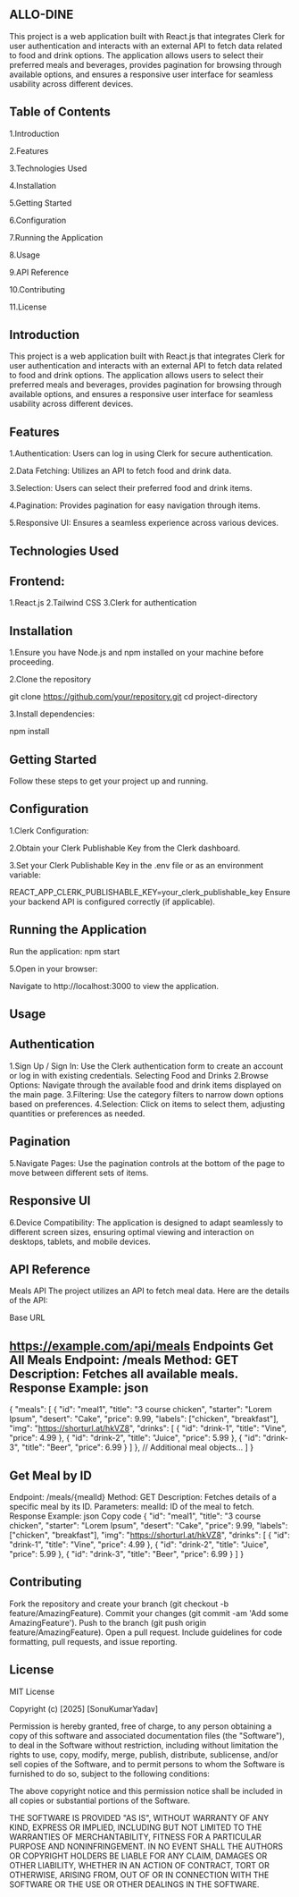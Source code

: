 ALLO-DINE
-----------------------------------

This project is a web application built with React.js that integrates Clerk for user authentication and interacts with an external API to fetch data related to food and drink options. The application allows users to select their preferred meals and beverages, provides pagination for browsing through available options, and ensures a responsive user interface for seamless usability across different devices.

Table of Contents
-----------------------------------
1.Introduction

2.Features

3.Technologies Used

4.Installation

5.Getting Started

6.Configuration

7.Running the Application

8.Usage

9.API Reference

10.Contributing

11.License

Introduction
------------------------------------------------------------------------------------------------
This project is a web application built with React.js that integrates Clerk for user authentication and interacts with an external API to fetch data related to food and drink options. The application allows users to select their preferred meals and beverages, provides pagination for browsing through available options, and ensures a responsive user interface for seamless usability across different devices.

Features
------------------------------------------------------------------------------------------------

1.Authentication: Users can log in using Clerk for secure authentication.

2.Data Fetching: Utilizes an API to fetch food and drink data.

3.Selection: Users can select their preferred food and drink items.

4.Pagination: Provides pagination for easy navigation through items.

5.Responsive UI: Ensures a seamless experience across various devices.
 
Technologies Used
-----------------------------------------------------------------------------------------------

Frontend:
--------------------
1.React.js
2.Tailwind CSS
3.Clerk for authentication

Installation
------------------------------------------------------------------------------------------------
1.Ensure you have Node.js and npm installed on your machine before proceeding.

2.Clone the repository

git clone https://github.com/your/repository.git
cd project-directory

3.Install dependencies: 

npm install


Getting Started
------------------------------------------------------------------------------------------------
Follow these steps to get your project up and running.

Configuration
------------------------------------------------------------------------------------------------

1.Clerk Configuration:

2.Obtain your Clerk Publishable Key from the Clerk dashboard.

3.Set your Clerk Publishable Key in the .env file or as an environment variable:

REACT_APP_CLERK_PUBLISHABLE_KEY=your_clerk_publishable_key
Ensure your backend API is configured correctly (if applicable).

Running the Application
------------------------------------------------------------------------------------------------

Run the application:
npm start

5.Open in your browser:

Navigate to http://localhost:3000 to view the application.

Usage
------------------------------------------------------------------------------------------------

Authentication
--------------------
1.Sign Up / Sign In: Use the Clerk authentication form to create an account or log in with existing credentials.
Selecting Food and Drinks
2.Browse Options: Navigate through the available food and drink items displayed on the main page.
3.Filtering: Use the category filters to narrow down options based on preferences.
4.Selection: Click on items to select them, adjusting quantities or preferences as needed.

Pagination
--------------------
5.Navigate Pages: Use the pagination controls at the bottom of the page to move between different sets of items.

Responsive UI
--------------------
6.Device Compatibility: The application is designed to adapt seamlessly to different screen sizes, ensuring optimal viewing and interaction on desktops, tablets, and mobile devices.


API Reference
------------------------------------------------------------------------------------------------

Meals API
The project utilizes an API to fetch meal data. Here are the details of the API:

Base URL

https://example.com/api/meals
Endpoints
Get All Meals
Endpoint: /meals
Method: GET
Description: Fetches all available meals.
Response Example:
json
--------------------

{
  "meals": [
    {
      "id": "meal1",
      "title": "3 course chicken",
      "starter": "Lorem Ipsum",
      "desert": "Cake",
      "price": 9.99,
      "labels": ["chicken", "breakfast"],
      "img": "https://shorturl.at/hkVZ8",
      "drinks": [
        { "id": "drink-1", "title": "Vine", "price": 4.99 },
        { "id": "drink-2", "title": "Juice", "price": 5.99 },
        { "id": "drink-3", "title": "Beer", "price": 6.99 }
      ]
    },
    // Additional meal objects...
  ]
}

Get Meal by ID
-----------------------
Endpoint: /meals/{mealId}
Method: GET
Description: Fetches details of a specific meal by its ID.
Parameters:
mealId: ID of the meal to fetch.
Response Example:
json
Copy code
{
  "id": "meal1",
  "title": "3 course chicken",
  "starter": "Lorem Ipsum",
  "desert": "Cake",
  "price": 9.99,
  "labels": ["chicken", "breakfast"],
  "img": "https://shorturl.at/hkVZ8",
  "drinks": [
    { "id": "drink-1", "title": "Vine", "price": 4.99 },
    { "id": "drink-2", "title": "Juice", "price": 5.99 },
    { "id": "drink-3", "title": "Beer", "price": 6.99 }
  ]
}

Contributing
------------------------------------------------------------------------------------------------

Fork the repository and create your branch (git checkout -b feature/AmazingFeature).
Commit your changes (git commit -am 'Add some AmazingFeature').
Push to the branch (git push origin feature/AmazingFeature).
Open a pull request.
Include guidelines for code formatting, pull requests, and issue reporting.

License
------------------------------------------------------------------------------------------------

MIT License

Copyright (c) [2025] [SonuKumarYadav]

Permission is hereby granted, free of charge, to any person obtaining a copy
of this software and associated documentation files (the "Software"), to deal
in the Software without restriction, including without limitation the rights
to use, copy, modify, merge, publish, distribute, sublicense, and/or sell
copies of the Software, and to permit persons to whom the Software is
furnished to do so, subject to the following conditions:

The above copyright notice and this permission notice shall be included in all
copies or substantial portions of the Software.

THE SOFTWARE IS PROVIDED "AS IS", WITHOUT WARRANTY OF ANY KIND, EXPRESS OR
IMPLIED, INCLUDING BUT NOT LIMITED TO THE WARRANTIES OF MERCHANTABILITY,
FITNESS FOR A PARTICULAR PURPOSE AND NONINFRINGEMENT. IN NO EVENT SHALL THE
AUTHORS OR COPYRIGHT HOLDERS BE LIABLE FOR ANY CLAIM, DAMAGES OR OTHER
LIABILITY, WHETHER IN AN ACTION OF CONTRACT, TORT OR OTHERWISE, ARISING FROM,
OUT OF OR IN CONNECTION WITH THE SOFTWARE OR THE USE OR OTHER DEALINGS IN THE
SOFTWARE.
